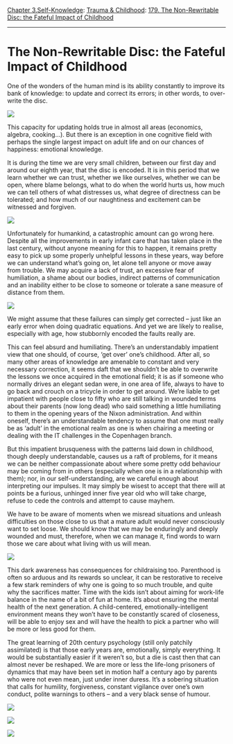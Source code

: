 [Chapter 3.Self-Knowledge](https://www.theschooloflife.com/thebookoflife/category/self-knowledge/): [Trauma & Childhood](https://www.theschooloflife.com/thebookoflife/category/self-knowledge/trauma-childhood/): [179. The Non-Rewritable Disc: the Fateful Impact of Childhood](https://www.theschooloflife.com/thebookoflife/the-fateful-impact-of-childhood/)

* * *

# The Non-Rewritable Disc: the Fateful Impact of Childhood

One of the wonders of the human mind is its ability constantly to improve its bank of knowledge: to update and correct its errors; in other words, to over-write the disc.

![](https://www.pctechguide.com/images/31harddrive.jpg)

This capacity for updating holds true in almost all areas (economics, algebra, cooking…). But there is an exception in one cognitive field with perhaps the single largest impact on adult life and on our chances of happiness: emotional knowledge.

It is during the time we are very small children, between our first day and around our eighth year, that the disc is encoded. It is in this period that we learn whether we can trust, whether we like ourselves, whether we can be open, where blame belongs, what to do when the world hurts us, how much we can tell others of what distresses us, what degree of directness can be tolerated; and how much of our naughtiness and excitement can be witnessed and forgiven.

![](http://anxietyfreechild.com/wp-content/uploads/2012/07/the_dark.jpg)

Unfortunately for humankind, a catastrophic amount can go wrong here. Despite all the improvements in early infant care that has taken place in the last century, without anyone meaning for this to happen, it remains pretty easy to pick up some properly unhelpful lessons in these years, way before we can understand what’s going on, let alone tell anyone or move away from trouble. We may acquire a lack of trust, an excessive fear of humiliation, a shame about our bodies, indirect patterns of communication and an inability either to be close to someone or tolerate a sane measure of distance from them.

![](http://www.psychalive.org/wp-content/uploads/2011/03/iStock_000006846493Small1-father-scolding-child.jpg)

We might assume that these failures can simply get corrected – just like an early error when doing quadratic equations. And yet we are likely to realise, especially with age, how stubbornly encoded the faults really are.

This can feel absurd and humiliating. There’s an understandably impatient view that one should, of course, ‘get over’ one’s childhood. After all, so many other areas of knowledge are amenable to constant and very necessary correction, it seems daft that we shouldn’t be able to overwrite the lessons we once acquired in the emotional field; it is as if someone who normally drives an elegant sedan were, in one area of life, always to have to go back and crouch on a tricycle in order to get around. We’re liable to get impatient with people close to fifty who are still talking in wounded terms about their parents (now long dead) who said something a little humiliating to them in the opening years of the Nixon administration. And within oneself, there’s an understandable tendency to assume that one must really be as ‘adult’ in the emotional realm as one is when chairing a meeting or dealing with the IT challenges in the Copenhagen branch.

But this impatient brusqueness with the patterns laid down in childhood, though deeply understandable, causes us a raft of problems, for it means we can be neither compassionate about where some pretty odd behaviour may be coming from in others (especially when one is in a relationship with them); nor, in our self-understanding, are we careful enough about interpreting our impulses. It may simply be wisest to accept that there will at points be a furious, unhinged inner five year old who will take charge, refuse to cede the controls and attempt to cause mayhem.

We have to be aware of moments when we misread situations and unleash difficulties on those close to us that a mature adult would never consciously want to set loose. We should know that we may be enduringly and deeply wounded and must, therefore, when we can manage it, find words to warn those we care about what living with us will mean.

![](http://i.huffpost.com/gen/1438303/images/o-COUPLE-FIGHTING-facebook.jpg)

This dark awareness has consequences for childraising too. Parenthood is often so arduous and its rewards so unclear, it can be restorative to receive a few stark reminders of why one is going to so much trouble, and quite why the sacrifices matter. Time with the kids isn’t about aiming for work-life balance in the name of a bit of fun at home. It’s about ensuring the mental health of the next generation. A child-centered, emotionally-intelligent environment means they won’t have to be constantly scared of closeness, will be able to enjoy sex and will have the health to pick a partner who will be more or less good for them.

The great learning of 20th century psychology (still only patchily assimilated) is that those early years are, emotionally, simply everything. It would be substantially easier if it weren’t so, but a die is cast then that can almost never be reshaped. We are more or less the life-long prisoners of dynamics that may&nbsp;have been set in motion half a century ago by parents who were not even mean, just under inner duress. It’s a sobering situation that calls for humility, forgiveness, constant vigilance over one’s own conduct, polite warnings to others – and a very black sense of humour.

[![](https://img.youtube.com/vi/3KjDfVbYJQg/0.jpg)](https://www.youtube.com/embed/3KjDfVbYJQg '')

[![](https://img.youtube.com/vi/DwtBYjKWeDk/0.jpg)](https://www.youtube.com/embed/DwtBYjKWeDk '')

[![](https://img.youtube.com/vi/YasZxwYzlSI/0.jpg)](https://www.youtube.com/embed/YasZxwYzlSI '')
